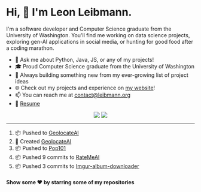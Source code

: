# Hi, 👋 I'm Leon Leibmann.

I'm a software developer and Computer Science graduate from the University of Washington. You'll find me working on data science projects, exploring gen-AI applications in social media, or hunting for good food after a coding marathon.

- 💬 Ask me about Python, Java, JS, or any of my projects!
- 🎓 Proud Computer Science graduate from the University of Washington
- 🚀 Always building something new from my ever-growing list of project ideas
- 🌐 Check out my projects and experience on [my website](https://leibmann.org)!
- 📫 You can reach me at [contact@leibmann.org](mailto:contact@leibmann.org)
- 📄 [Resume](https://leibmann.org/Leon_Leibmann_Resume.pdf)

<div align="middle">
<img align="top" src="https://github-readme-stats.vercel.app/api/top-langs/?username=Pop101&layout=compact&theme=transparent&hide_border=true&hide=css,jupyter%20notebook">
<img align="top" src="https://github-readme-stats.vercel.app/api?username=Pop101&show_icons=true&theme=transparent&hide_border=true&count_private=true&hide=issues&include_all_commits&hide_rank=true">
</div>

---
<!--START_SECTION:activity-->
1. 📦 Pushed to [GeolocateAI](https://github.com/Pop101/GeolocateAI)
2. 🎉 Created [GeolocateAI](https://github.com/Pop101/GeolocateAI)
3. 📦 Pushed to [Pop101](https://github.com/Pop101/Pop101)
4. 📦 Pushed 9 commits to [RateMeAI](https://github.com/Pop101/RateMeAI)
5. 📦 Pushed 3 commits to [Imgur-album-downloader](https://github.com/Pop101/imgur-album-downloader)
<!--END_SECTION:activity-->

#### Show some ❤️ by starring some of my repositories
